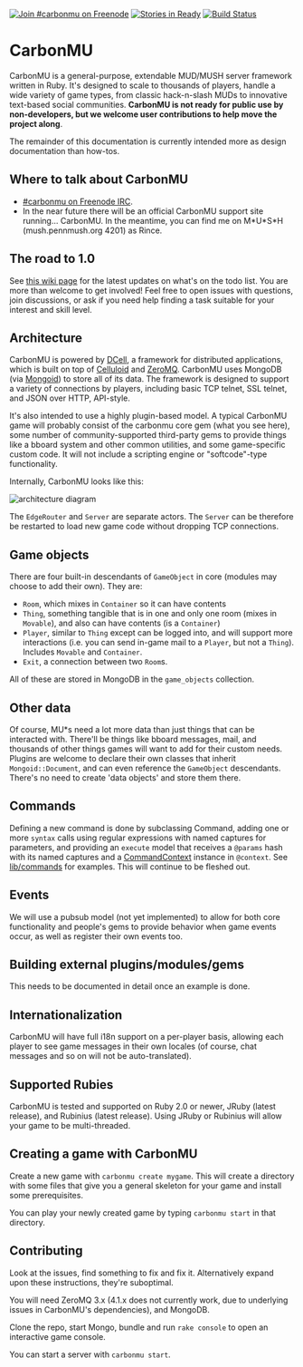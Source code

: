 [![Join #carbonmu on Freenode](https://www.irccloud.com/invite-svg?channel=%23carbonmu&amp;hostname=irc.freenode.net&amp;port=6697&amp;ssl=1)](http://irc.lc/freenode/carbonmu)
[![Stories in Ready](https://badge.waffle.io/tkrajcar/carbonmu.png?label=ready&title=Ready)](https://waffle.io/tkrajcar/carbonmu)
[![Build Status](https://travis-ci.org/tkrajcar/carbonmu.png?branch=master)](https://travis-ci.org/tkrajcar/carbonmu)

# CarbonMU
CarbonMU is a general-purpose, extendable MUD/MUSH server framework written in Ruby. It's designed to scale to thousands of players, handle a wide variety of game types, from classic hack-n-slash MUDs to innovative text-based social communities. **CarbonMU is not ready for public use by non-developers, but we welcome user contributions to help move the project along**.

The remainder of this documentation is currently intended more as design documentation than how-tos.

## Where to talk about CarbonMU

* [#carbonmu on Freenode IRC](http://irc.lc/freenode/carbonmu).
* In the near future there will be an official CarbonMU support site running... CarbonMU. In the meantime, you can find me on M\*U\*S\*H (mush.pennmush.org 4201) as Rince.

## The road to 1.0

See [this wiki page](https://github.com/tkrajcar/carbonmu/wiki/The-road-to-1.0) for the latest updates on what's on the todo list. You are more than welcome to get involved! Feel free to open issues with questions, join discussions, or ask if you need help finding a task suitable for your interest and skill level.

## Architecture

CarbonMU is powered by [DCell](https://github.com/celluloid/dcell), a framework for distributed applications, which is built on top of [Celluloid](https://celluloid.io/) and [ZeroMQ](http://zeromq.org/). CarbonMU uses MongoDB (via [Mongoid](http://mongoid.org/)) to store all of its data. The framework is designed to support a variety of connections by players, including basic TCP telnet, SSL telnet, and JSON over HTTP, API-style.

It's also intended to use a highly plugin-based model. A typical CarbonMU game will probably consist of the carbonmu core gem (what you see here), some number of community-supported third-party gems to provide things like a bboard system and other common utilities, and some game-specific custom code. It will not include a scripting engine or "softcode"-type functionality.

Internally, CarbonMU looks like this:

![architecture diagram](https://raw.githubusercontent.com/tkrajcar/carbonmu/master/doc/architecture.png)

The `EdgeRouter` and `Server` are separate actors. The `Server` can be therefore be restarted to load new game code without dropping TCP connections.

## Game objects

There are four built-in descendants of `GameObject` in core (modules may choose to add their own).
They are:

* `Room`, which mixes in `Container` so it can have contents
* `Thing`, something tangible that is in one and only one room (mixes in `Movable`), and also can have contents (is a `Container`)
* `Player`, similar to `Thing` except can be logged into, and will support more interactions (i.e. you can send in-game mail to a `Player`, but not a `Thing`). Includes `Movable` and `Container`.
* `Exit`, a connection between two `Room`s.

All of these are stored in MongoDB in the `game_objects` collection.

## Other data

Of course, MU*s need a lot more data than just things that can be interacted with. There'll be things like bboard messages, mail, and thousands of other things games will want to add for their custom needs. Plugins are welcome to declare their own classes that inherit `Mongoid::Document`, and can even reference the `GameObject` descendants. There's no need to create 'data objects' and store them there.

## Commands

Defining a new command is done by subclassing Command, adding one or more `syntax` calls using regular expressions with named captures for parameters, and providing an `execute` model that receives a `@params` hash with its named captures and a [CommandContext](https://github.com/tkrajcar/carbonmu/blob/master/lib/core/command_context.rb) instance in `@context`. See [lib/commands](https://github.com/tkrajcar/carbonmu/tree/master/lib/commands) for examples. This will continue to be fleshed out.

## Events

We will use a pubsub model (not yet implemented) to allow for both core functionality and people's gems to provide behavior when game events occur, as well as register their own events too.

## Building external plugins/modules/gems

This needs to be documented in detail once an example is done.

## Internationalization

CarbonMU will have full i18n support on a per-player basis, allowing each player to see game messages in their own locales (of course, chat messages and so on will not be auto-translated).

## Supported Rubies

CarbonMU is tested and supported on Ruby 2.0 or newer, JRuby (latest release), and Rubinius (latest release). Using JRuby or Rubinius will allow your game to be multi-threaded.

## Creating a game with CarbonMU

Create a new game with `carbonmu create mygame`. This will create a directory with
some files that give you a general skeleton for your game and install some
prerequisites.

You can play your newly created game by typing `carbonmu start` in that
directory.

## Contributing

Look at the issues, find something to fix and fix it. Alternatively expand upon
these instructions, they're suboptimal.

You will need ZeroMQ 3.x (4.1.x does not currently work, due to underlying issues in CarbonMU's dependencies), and MongoDB.

Clone the repo, start Mongo, bundle and run `rake console` to open an interactive
game console.

You can start a server with `carbonmu start`.
